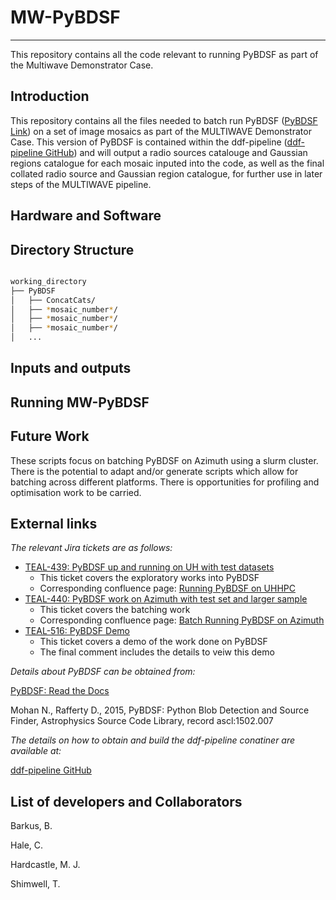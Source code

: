 # MW-PyBDSF
---

This repository contains all the code relevant to running PyBDSF as part of the Multiwave Demonstrator Case.

## Introduction

This repository contains all the files needed to batch run PyBDSF ([PyBDSF Link](https://pybdsf.readthedocs.io/en/latest/index.html)) on a set of image mosaics as part of the MULTIWAVE Demonstrator Case. This version of PyBDSF is contained within the ddf-pipeline ([ddf-pipeline GitHub](https://github.com/mhardcastle/ddf-pipeline)) and will output a radio sources catalouge and Gaussian regions catalogue for each mosaic inputed into the code, as well as the final collated radio source and Gaussian region catalogue, for further use in later steps of the MULTIWAVE pipeline.



## Hardware and Software




## Directory Structure



```bash

working_directory
├── PyBDSF
│   ├── ConcatCats/
│   ├── *mosaic_number*/
│   ├── *mosaic_number*/
│   ├── *mosaic_number*/
│   ... 

```


## Inputs and outputs




## Running MW-PyBDSF




## Future Work


These scripts focus on batching PyBDSF on Azimuth using a slurm cluster. There is the potential to adapt and/or generate scripts which allow for batching across different platforms.
There is opportunities for profiling and optimisation work to be carried.


## External links


*The relevant Jira tickets are as follows:*

* [TEAL-439: PyBDSF up and running on UH with test datasets](https://jira.skatelescope.org/browse/TEAL-439)
   * This ticket covers the exploratory works into PyBDSF
   * Corresponding confluence page:   [Running PyBDSF on UHHPC](https://confluence.skatelescope.org/display/SRCSC/Running+PyBDSF+on+UHHPC)
* [TEAL-440: PyBDSF work on Azimuth with test set and larger sample](https://jira.skatelescope.org/browse/TEAL-440)
   * This ticket covers the batching work
   * Corresponding confluence page:   [Batch Running PyBDSF on Azimuth](https://confluence.skatelescope.org/display/SRCSC/Batch+Running+PyBDSF+on+Azimuth)
* [TEAL-516: PyBDSF Demo](https://jira.skatelescope.org/browse/TEAL-516)
   * This ticket covers a demo of the work done on PyBDSF
   * The final comment includes the details to veiw this demo


*Details about PyBDSF can be obtained from:*

[PyBDSF: Read the Docs](https://pybdsf.readthedocs.io/en/latest/index.html)

Mohan N., Rafferty D., 2015, PyBDSF: Python Blob Detection and Source Finder, Astrophysics Source Code Library, record ascl:1502.007


*The details on how to obtain and build the ddf-pipeline conatiner are available at:*

[ddf-pipeline GitHub](https://github.com/mhardcastle/ddf-pipeline)


## List of developers and Collaborators

Barkus, B.

Hale, C.

Hardcastle, M. J.

Shimwell, T.
